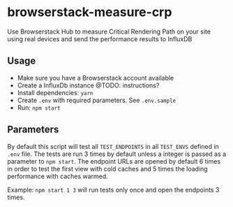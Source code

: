 # browserstack-measure-crp

Use Browserstack Hub to measure Critical Rendering Path on your site using real devices and send the performance results to InfluxDB

## Usage

* Make sure you have a Browserstack account available
* Create a InfluxDb instance @TODO: instructions?
* Install dependencies: `yarn`
* Create `.env` with required parameters. See `.env.sample`
* Run: `npm start`

## Parameters

By default this script will test all `TEST_ENDPOINTS` in all `TEST_ENVS` defined in `.env` file. The tests are run 3 times by default unless a integer is passed as a parameter to `npm start`. The endpoint URLs are opened by default 6 times in order to test the first view with cold caches and 5 times the loading performance with caches warmed.

Example: `npm start 1 3` will run tests only once and open the endpoints 3 times.
